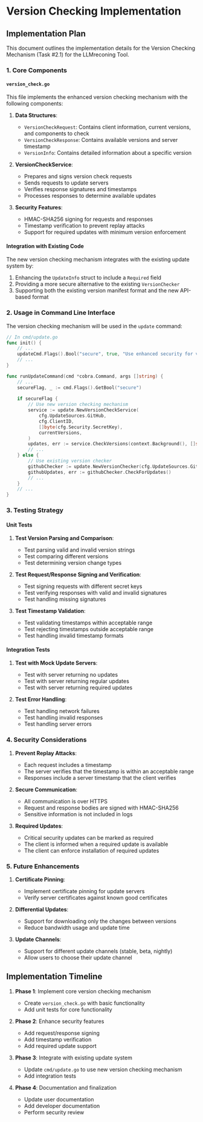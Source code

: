 # Version Checking Implementation

## Implementation Plan

This document outlines the implementation details for the Version Checking Mechanism (Task #2.1) for the LLMreconing Tool.

### 1. Core Components

#### `version_check.go`

This file implements the enhanced version checking mechanism with the following components:

1. **Data Structures**:
   - `VersionCheckRequest`: Contains client information, current versions, and components to check
   - `VersionCheckResponse`: Contains available versions and server timestamp
   - `VersionInfo`: Contains detailed information about a specific version

2. **VersionCheckService**:
   - Prepares and signs version check requests
   - Sends requests to update servers
   - Verifies response signatures and timestamps
   - Processes responses to determine available updates

3. **Security Features**:
   - HMAC-SHA256 signing for requests and responses
   - Timestamp verification to prevent replay attacks
   - Support for required updates with minimum version enforcement

#### Integration with Existing Code

The new version checking mechanism integrates with the existing update system by:

1. Enhancing the `UpdateInfo` struct to include a `Required` field
2. Providing a more secure alternative to the existing `VersionChecker`
3. Supporting both the existing version manifest format and the new API-based format

### 2. Usage in Command Line Interface

The version checking mechanism will be used in the `update` command:

```go
// In cmd/update.go
func init() {
    // ...
    updateCmd.Flags().Bool("secure", true, "Use enhanced security for version checking")
    // ...
}

func runUpdateCommand(cmd *cobra.Command, args []string) {
    // ...
    secureFlag, _ := cmd.Flags().GetBool("secure")
    
    if secureFlag {
        // Use new version checking mechanism
        service := update.NewVersionCheckService(
            cfg.UpdateSources.GitHub,
            cfg.ClientID,
            []byte(cfg.Security.SecretKey),
            currentVersions,
        )
        updates, err := service.CheckVersions(context.Background(), []string{"core", "templates", "modules"})
        // ...
    } else {
        // Use existing version checker
        githubChecker := update.NewVersionChecker(cfg.UpdateSources.GitHub, currentVersions)
        githubUpdates, err := githubChecker.CheckForUpdates()
        // ...
    }
    // ...
}
```

### 3. Testing Strategy

#### Unit Tests

1. **Test Version Parsing and Comparison**:
   - Test parsing valid and invalid version strings
   - Test comparing different versions
   - Test determining version change types

2. **Test Request/Response Signing and Verification**:
   - Test signing requests with different secret keys
   - Test verifying responses with valid and invalid signatures
   - Test handling missing signatures

3. **Test Timestamp Validation**:
   - Test validating timestamps within acceptable range
   - Test rejecting timestamps outside acceptable range
   - Test handling invalid timestamp formats

#### Integration Tests

1. **Test with Mock Update Servers**:
   - Test with server returning no updates
   - Test with server returning regular updates
   - Test with server returning required updates

2. **Test Error Handling**:
   - Test handling network failures
   - Test handling invalid responses
   - Test handling server errors

### 4. Security Considerations

1. **Prevent Replay Attacks**:
   - Each request includes a timestamp
   - The server verifies that the timestamp is within an acceptable range
   - Responses include a server timestamp that the client verifies

2. **Secure Communication**:
   - All communication is over HTTPS
   - Request and response bodies are signed with HMAC-SHA256
   - Sensitive information is not included in logs

3. **Required Updates**:
   - Critical security updates can be marked as required
   - The client is informed when a required update is available
   - The client can enforce installation of required updates

### 5. Future Enhancements

1. **Certificate Pinning**:
   - Implement certificate pinning for update servers
   - Verify server certificates against known good certificates

2. **Differential Updates**:
   - Support for downloading only the changes between versions
   - Reduce bandwidth usage and update time

3. **Update Channels**:
   - Support for different update channels (stable, beta, nightly)
   - Allow users to choose their update channel

## Implementation Timeline

1. **Phase 1**: Implement core version checking mechanism
   - Create `version_check.go` with basic functionality
   - Add unit tests for core functionality

2. **Phase 2**: Enhance security features
   - Add request/response signing
   - Add timestamp verification
   - Add required update support

3. **Phase 3**: Integrate with existing update system
   - Update `cmd/update.go` to use new version checking mechanism
   - Add integration tests

4. **Phase 4**: Documentation and finalization
   - Update user documentation
   - Add developer documentation
   - Perform security review

